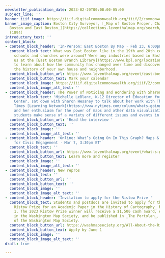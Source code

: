 ```yaml
---
newsletter_publication_date: 2023-02-20T00:00:00-05:00
subject_line: ''
banner_iiif_image: https://iiif.digitalcommonwealth.org/iiif/2/commonwealth:9k41zj472/797,2175,6739,2385/2000,/0/default.jpg
banner_image_caption: Boston City Surveyor, [_Map of Boston Proper, Charlestown, South
  Boston and East Boston_](https://collections.leventhalmap.org/search/commonwealth:js956k44c)
  (1894)
introductory_text: ''
content_block:
- content_block_header: 'In-Person: East Boston By Map · Feb 23, 6:00pm ET'
  content_block_text: What was East Boston like in the 19th and 20th centuries? What
    schools and churches were around? Were any industries based in East Boston? Join
    us at the [East Boston Branch Library](https://www.bpl.org/locations/east-boston/)
    to learn about how the community has changed over time and discover how to research
    the history of your own house and neighborhood.
  content_block_button_url: https://www.leventhalmap.org/event/east-boston-by-map/
  content_block_button_text: Mark your calendar
  content_block_image: https://iiif.digitalcommonwealth.org/iiif/2/commonwealth:js956k33v/5695,371,4258,3274/2000,/0/default.jpg
  content_block_image_alt_text: ''
- content_block_header: The Power of Noticing and Wondering with Sharon Hessney
  content_block_text: 'Michelle LeBlanc, K-12 Director of Education for the Leventhal
    Center, sat down with Sharon Hessney to talk about her work with The New York
    Times [Learning Network](https://www.nytimes.com/column/whats-going-on-in-this-graph)
    and her enthusiasm for the power of maps and other data visualizations to help
    students make sense of a variety of different issues and events in their world. '
  content_block_button_url: 'Read the interview '
  content_block_button_text: ''
  content_block_image: ''
  content_block_image_alt_text: ''
- content_block_header: 'Online: What’s Going On In This Graph? Maps & Data Literacy
    for Civic Engagement · Mar 7, 3:30pm ET'
  content_block_text: ''
  content_block_button_url: https://www.leventhalmap.org/event/what-s-going-on-in-this-graph-maps-data-literacy-for-civic-engagement/
  content_block_button_text: Learn more and register
  content_block_image: ''
  content_block_image_alt_text: ''
- content_block_header: New repros
  content_block_text: ''
  content_block_button_url: ''
  content_block_button_text: ''
  content_block_image: ''
  content_block_image_alt_text: ''
- content_block_header: 'Invitation to apply for the Ristow Prize '
  content_block_text: Students and postdocs are invited to apply for the _Walter W.
    Ristow Prize for an Academic Paper in the History of Cartography_ before June
    1. The 2023 Ristow Prize winner will receive a $1,500 cash award, one-year membership
    in the Washington Map Society, and be published in _The Portolan_, the journal
    of the Washington Map Society.
  content_block_button_url: https://washmapsociety.org/All-About-the-Ristow-Prize
  content_block_button_text: Apply by June 1
  content_block_image: ''
  content_block_image_alt_text: ''
draft: true

---
```

